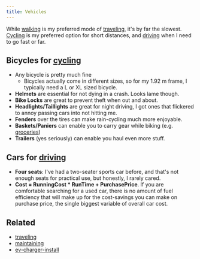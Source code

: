 ```yaml
---
title: Vehicles
---
```

While [walking](/walking) is my preferred mode of [traveling](/traveling), it's by far the slowest. [Cycling](/cycling) is my preferred option for short distances, and [driving](/driving) when I need to go fast or far.

## Bicycles for [cycling](/cycling)
- Any bicycle is pretty much fine
	- Bicycles actually come in different sizes, so for my 1.92 m frame, I typically need a L or XL sized bicycle.
- **Helmets** are essential for not dying in a crash. Looks lame though.
- **Bike Locks** are great to prevent theft when out and about.
- **Headlights/Taillights** are great for night driving, I got ones that flickered to annoy passing cars into not hitting me.
- **Fenders** over the tires can make rain-cycling much more enjoyable.
- **Baskets/Paniers** can enable you to carry gear while biking (e.g. [groceries](/gathering))
- **Trailers** (yes seriously) can enable you haul even more stuff.

## Cars for [driving](/driving)
- **Four seats**: I've had a two-seater sports car before, and that's not enough seats for practical use, but honestly, I rarely cared.
- **Cost = RunningCost * RunTime + PurchasePrice**. If you are comfortable searching for a used car, there is no amount of fuel efficiency that will make up for the cost-savings you can make on purchase price, the single biggest variable of overall car cost.

## Related
- [traveling](/traveling)
- [maintaining](maintaining.md)
- [ev-charger-install](/ev-charger-install)